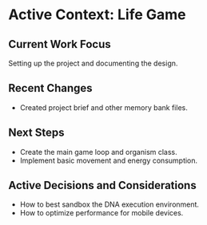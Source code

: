 # Active Context: Life Game

## Current Work Focus
Setting up the project and documenting the design.

## Recent Changes
- Created project brief and other memory bank files.

## Next Steps
- Create the main game loop and organism class.
- Implement basic movement and energy consumption.

## Active Decisions and Considerations
- How to best sandbox the DNA execution environment.
- How to optimize performance for mobile devices.
